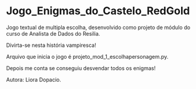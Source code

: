 # Jogo_Enigmas_do_Castelo_RedGold

Jogo textual de multipla escolha, desenvolvido como projeto de módulo do curso de Analista de Dados do Resilia.

Divirta-se nesta história vampiresca!

Arquivo que inicia o jogo é projeto_mod_1_escolhapersonagem.py.

Depois me conta se conseguiu desvendar todos os enigmas!

Autora: Liora Dopacio.
